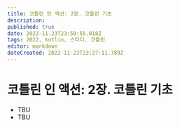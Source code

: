 ```yaml
---
title: 코틀린 인 액션: 2장. 코틀린 기초
description: 
published: true
date: 2022-11-23T23:58:55.018Z
tags: 2022, kotlin, 스터디, 코틀린
editor: markdown
dateCreated: 2022-11-23T23:27:11.789Z
---
```


# 코틀린 인 액션: 2장. 코틀린 기초

- TBU
- TBU